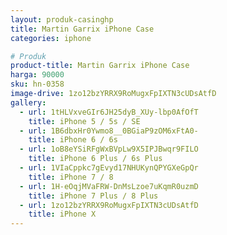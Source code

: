 ```yaml
---
layout: produk-casinghp
title: Martin Garrix iPhone Case
categories: iphone

# Produk
product-title: Martin Garrix iPhone Case
harga: 90000
sku: hn-0358
image-drive: 1zo12bzYRRX9RoMugxFpIXTN3cUDsAtfD
gallery:
  - url: 1tHLVxveGIr6JH25dyB_XUy-lbp0AfOfT
    title: iPhone 5 / 5s / SE
  - url: 1B6dbxHr0Ywmo8__0BGiaP9zOM6xFtA0-
    title: iPhone 6 / 6s
  - url: 1oB8eYSiRFgWxBVpLw9X5IPJBwqr9FILO
    title: iPhone 6 Plus / 6s Plus
  - url: 1VIaCppkc7gEvyd17NHUKynQPYGXeGpQr
    title: iPhone 7 / 8
  - url: 1H-eOqjMVaFRW-DnMsLzoe7uKqmR0uzmD
    title: iPhone 7 Plus / 8 Plus
  - url: 1zo12bzYRRX9RoMugxFpIXTN3cUDsAtfD
    title: iPhone X
---
```

